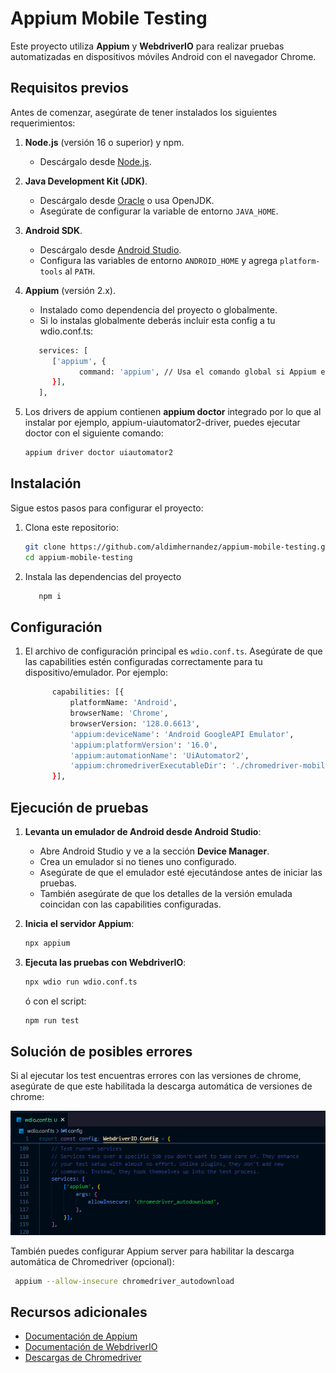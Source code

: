 # Appium Mobile Testing

Este proyecto utiliza **Appium** y **WebdriverIO** para realizar pruebas automatizadas en dispositivos móviles Android con el navegador Chrome.

## Requisitos previos

Antes de comenzar, asegúrate de tener instalados los siguientes requerimientos:

1. **Node.js** (versión 16 o superior) y npm.
   - Descárgalo desde [Node.js](https://nodejs.org/).
2. **Java Development Kit (JDK)**.
   - Descárgalo desde [Oracle](https://www.oracle.com/java/technologies/javase-downloads.html) o usa OpenJDK.
   - Asegúrate de configurar la variable de entorno `JAVA_HOME`.
3. **Android SDK**.
   - Descárgalo desde [Android Studio](https://developer.android.com/studio).
   - Configura las variables de entorno `ANDROID_HOME` y agrega `platform-tools` al `PATH`.
4. **Appium** (versión 2.x).
   - Instalado como dependencia del proyecto o globalmente.
   - Si lo instalas globalmente deberás incluir esta config a tu wdio.conf.ts:
     
   ```bash
      services: [
         ['appium', {
               command: 'appium', // Usa el comando global si Appium está instalado globalmente
         }],
      ],
   ```
5. Los drivers de appium contienen **appium doctor** integrado por lo que al instalar por ejemplo, appium-uiautomator2-driver, puedes ejecutar doctor con el siguiente comando:

   ```bash
   appium driver doctor uiautomator2
   ```

## Instalación

Sigue estos pasos para configurar el proyecto:

1. Clona este repositorio:

   ```bash
   git clone https://github.com/aldimhernandez/appium-mobile-testing.git
   cd appium-mobile-testing
   ```

2. Instala las dependencias del proyecto

   ```bash
      npm i
   ```

## Configuración

1. El archivo de configuración principal es `wdio.conf.ts`. Asegúrate de que las capabilities estén configuradas correctamente para tu dispositivo/emulador. Por ejemplo:

      ```bash
            capabilities: [{
                platformName: 'Android',
                browserName: 'Chrome',
                browserVersion: '128.0.6613',
                'appium:deviceName': 'Android GoogleAPI Emulator',
                'appium:platformVersion': '16.0',
                'appium:automationName': 'UiAutomator2',
                'appium:chromedriverExecutableDir': './chromedriver-mobile',
            }],
      ```

## Ejecución de pruebas

1. **Levanta un emulador de Android desde Android Studio**:

   - Abre Android Studio y ve a la sección **Device Manager**.
   - Crea un emulador si no tienes uno configurado.
   - Asegúrate de que el emulador esté ejecutándose antes de iniciar las pruebas.
   - También asegúrate de que los detalles de la versión emulada coincidan con las capabilities configuradas.

2. **Inicia el servidor Appium**:

   ```bash
   npx appium
   ```

3. **Ejecuta las pruebas con WebdriverIO**:

   ```bash
   npx wdio run wdio.conf.ts
   ```

   ó con el script:

   ```bash
   npm run test
   ```

## Solución de posibles errores

Si al ejecutar los test encuentras errores con las versiones de chrome, asegúrate de que este habilitada la descarga automática de versiones de chrome:

![alt text](image.png)

También puedes configurar Appium server para habilitar la descarga automática de Chromedriver (opcional):

   ```bash
    appium --allow-insecure chromedriver_autodownload
   ```

## Recursos adicionales

- [Documentación de Appium](https://appium.io/docs/en/latest/)
- [Documentación de WebdriverIO](https://webdriver.io/es/)
- [Descargas de Chromedriver](https://chromedriver.chromium.org/downloads)

